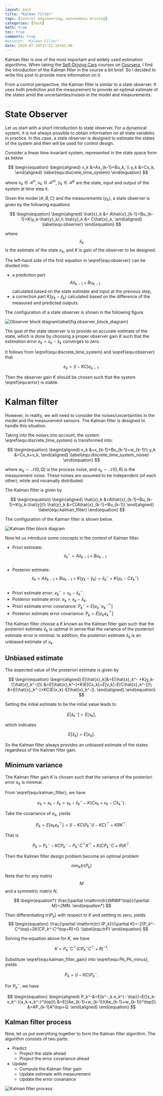 ```yaml
---
layout: post
title: "Kalman filter"
tags: [control engineering, autonomous driving]
categories: [Tech]
math: true
toc: true
comments: true
#excerpt: "Kalman Filter"
date: 2020-07-20T17:51:18+02:00
---
```

Kalman fiter is one of the most important and widely used estimation algorithms. When taking the [Self-Driving Cars](https://www.coursera.org/specializations/self-driving-cars) courses on [Coursera](https://www.coursera.org), I find the introduction of the Kalman filter in the course a bit brief. So I decided to write this post to provide more information on it. 
<!--more-->

From a control perspective, the Kalman filter is similar to a state observer. It uses both prediction and the measurement to provide an optimal estimate of the states amid the uncertainties/noises in the model and measurements. 

# State Observer 
Let us start with a short introduction to state observer. 
For a dynamical system, it is not always possible to obtain information on all state variables in practice. In this case, a state observer is designed to estimate the states of the system and then will be used for control design. 


Consider a linear time invariant system, represented in the state space form as below 

$$
\begin{equation}
\begin{aligned}
x_k &=Ax_{k-1}+Bu_k, \\
y_k &=Cx_k,
\end{aligned}
\label{equ:discrete_time_system}
\end{equation}
$$

where $x_k\in\mathcal{R}^n$, $u_k\in\mathcal{R}^m$, $y_k\in\mathcal{R}^p$ are the state, input and output of the system at time step $k$. 

Given the model ($A,B,C$) and the measurements ($y_k$), a state observer is given by the following equations 

$$
\begin{equation}
\begin{aligned}
\hat{x}_k &= A\hat{x}_{k-1}+Bu_{k-1}+K(y_k-\hat{y}_k),\\
\hat{y}_k &= C\hat{x}_k,
\end{aligned}
\label{equ:observer}
\end{equation}
$$

where $$\hat{x}_{k}$$ is the estimate of the state $x_k$, and $K$ is gain of the observer to be designed. 

The left-hand side of the first equation in \eqref{equ:observer} can be divided into:
- a prediction part $$A\hat{x}_{k-1}+Bu_{k-1}$$ calculated based on the state estimate and input at the previous step,
- a correction part $K(y_k-\hat{y}_k)$ calculated based on the difference of the measured and predicted outputs. 


The configuration of a state observer is shown in the following figure.

![Observer block diagram\label{fig:observer_block_diagram}](/assets/img/posts/observer_block_diagram.svg "observer block diagram")

The goal of the state observer is to provide an accurate estimate of the state, which is done by choosing a proper observer gain $K$ such that the estimation error $e_k=x_k-\hat{x}_k$ converges to zero. 

It follows from \eqref{equ:discrete_time_system} and \eqref{equ:observer} that 

$$
\begin{equation}
e_{k}=(I-KC)e_{k-1}.
\label{equ:error}
\end{equation}
$$

Then the observer gain $K$ should be chosen such that the system \eqref{equ:error} is stable. 



# Kalman filter
However, in reality, we will need to consider the noises/uncertainties in the model and the measurement sensors. The Kalman filter is designed to handle this situation. 

Taking into the noises into account, the system \eqref{equ:discrete_time_system} is transformed into:

$$
\begin{equation}
\begin{aligned}
x_k &=x_{k-1}+Bu_{k-1}+w_{k-1}\\
y_k &=Cx_k+v_k,
\end{aligned}
\label{equ:discrete_time_system_noise}
\end{equation}
$$

where $w_k\sim \mathcal{N}(0,Q)$ is the process noise, and $v_k\sim \mathcal{N}(0,R)$ is the measurement noise. These noises are assumed to be independent (of each other), white and noramally distributed. 

The Kalman filter is given by 

$$
\begin{equation}
\begin{aligned}
\hat{x}_k &=A\hat{x}_{k-1}+Bu_{k-1}+K(y_k-\hat{y})\\
\hat{y}_k &=C(A\hat{x}_{k-1}+Bu_{k-1})
\end{aligned}
\label{equ:kalman_filter}
\end{equation}
$$

The configuration of the Kalman filter is shown below. 

![Kalman filter block diagram](/assets/img/posts/filter_block_diagram.svg "Kalman filter block diagram")

Now let us introduce some concepts in the context of Kalman filter. 

 - Priori estimate: $$\hat{x}_k^-=A\hat{x}_{k-1}+Bu_{k-1}$$.
 - Posterior estimate: $$\hat{x}_k=A\hat{x}_{k-1}+Bu_{k-1}+K(y_k-\hat{y}_k)=\hat{x}_k^-+K(y_k-C\hat{x}_k^-)$$.
 - Priori estimate error: $e_k^-=x_k-\hat{x}^-_k$.
 - Posterior estimate error: $e_k = x_k -\hat{x}_k$.
 - Priori estimate error covariance: $P_k^-=E[e_k^-e_k^{-\top}]$
 - Posterior estimate error covariance: $P_k=E[e_ke_k^\top]$

The Kalman filter choose a $K$ known as the Kalman filter gain such that the posteriori estimate $\hat{x}_k$ is optimal in sense that the variance of the posteriori estimate error is minimal. In addition, the posteriori estimate $\hat{x}_k$ is an unbiased estimate of $x_k$.  

## Unbiased estimate 
The expected value of the posteriori estimate is given by 

$$
\begin{equation}
\begin{aligned}
E[\hat{x}_k]&=E[\hat{x}_k^- +K(y_k-C\hat{x}_k^-)]\\
            &=E[\hat{x}_k^-]+K(E[Cx_k]+E[v_k]-E[C\hat{x}_k^-])\\
            &=E[\hat{x}_k^-]+KC(E(x_k)-E[\hat{x}_k^-]).
\end{aligned}
\end{equation}
$$

Setting the initial estimate to be the initial value leads to 

$$
E[\hat{x}_k^-]=E[x_k], 
$$ 

which indicates 

$$
E[\hat{x}_k]=E[x_k].
$$

So the Kalman filter always provides an unbiased estimate of the states regardless of the Kalman filter gain.

## Minimum variance 

The Kalman filter gain $K$ is chosen such that the variance of the posteriori error $e_k$ is minimal. 

From \eqref{equ:kalman_filter}, we have 

$$
\begin{equation}
e_k=x_k-\hat{x}_k=x_k-\hat{x}_k^- - K(Cx_k+v_k-C\hat{x}_k^-).
\end{equation}
$$

Take the covariance of $e_k$, yields  

$$
\begin{equation}
P_k=E[e_ke_k^\top]=(I-KC)P_k^- (I-KC)^\top + KRK^\top.
\end{equation}
$$

That is 

$$
\begin{equation}
P_k=P_k^- -KCP_k^- - P_k^- C^\top K^\top + K(CP_k^-C+R)K^\top.
\label{equ:Pk_Pk_minus}
\end{equation}
$$

Then the Kalman filter design problem become an optimal problem 

$$
\begin{equation}
\min_{K}\mathrm{tr} (P_k)
\end{equation}
$$

Note that for any matrix $$M$$ and a symmetric matrix $N$, 

$$
\begin{equation*}
\frac{\partial \mathrm{tr}(MNM^\top)}{\partial M}=2MN.
\end{equation*}
$$

Then differentiating $\mathrm{tr} (P_k)$ with respect to $K$ and settting to zero, yields
$$
\begin{equation}
\frac{\partial \mathrm{tr} (P_k)}{\partial K}=-2(P_k^-C^\top)+2K(CP_k^-C^\top+R)=0.
\label{equ:trP}
\end{equation}
$$

Solving the equation above for $K$, we have 

$$
\begin{equation}
K=P_k^-C^\top(CP_k^-C^\top+R)^{-1}.
\label{equ:kalman_filter_gain}
\end{equation}
$$

Substitute \eqref{equ:kalman_filter_gain} into \eqref{equ:Pk_Pk_minus}, yields 

$$
\begin{equation}
P_k=(I-KC)P_k^-.
\end{equation}
$$

For $P_k^-$, we have 

$$
\begin{equation}
\begin{aligned}
P_k^-&=E[e^-_k e_k^{- \top}]=E[(x_k-x_k^-)(x_k-x_k^-)^\top]\\
     &=E[(Ae_{k-1}+w_{k-1})(Ae_{k-1}+w_{k-1})^\top]\\
     &=AP_{k-1}A^\top+Q.
\end{aligned}
\end{equation}
$$ 

## Kalman filter process 
Now, let us put everything together to form the Kalman filter algorithm. The algorithm consists of two parts: 

- Predict 
    - Project the state ahead 
    - Project the error covariance ahead 
- Update 
    - Compute the Kalman filter gain 
    - Update estimate with measurement 
    - Update the error covariance 

![Kalman filter process](/assets/img/posts/kalman_filter_process.svg " Kalman filter process")
